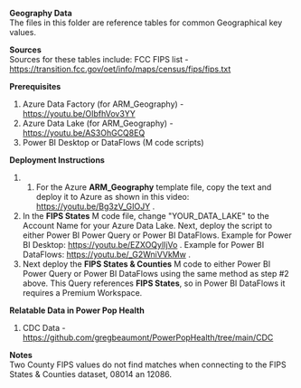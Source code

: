 <b>Geography Data</b><br>
The files in this folder are reference tables for common Geographical key values. <br>

<b>Sources</b><br>
Sources for these tables include: 
FCC FIPS list - https://transition.fcc.gov/oet/info/maps/census/fips/fips.txt 

<b>Prerequisites</b><br>
1. Azure Data Factory (for ARM_Geography) - https://youtu.be/OIbfhVov3YY
2. Azure Data Lake (for ARM_Geography) - https://youtu.be/AS3OhGCQ8EQ 
3. Power BI Desktop or DataFlows (M code scripts)

<b>Deployment Instructions</b>
1. 1. For the Azure <b>ARM_Geography</b> template file, copy the text and deploy it to Azure as shown in this video: https://youtu.be/Bg3zV_GIOJY .
2. In the <b>FIPS States</b> M code file, change "YOUR_DATA_LAKE" to the Account Name for your Azure Data Lake. Next, deploy the script to either Power BI Power Query or Power BI DataFlows. Example for Power BI Desktop: https://youtu.be/EZXOQylIjVo . Example for Power BI DataFlows: https://youtu.be/_G2WniVVkMw .
3. Next deploy the <b>FIPS States & Counties</b> M code to either Power BI Power Query or Power BI DataFlows using the same method as step #2 above. This Query references <b>FIPS States</b>, so in Power BI DataFlows it requires a Premium Workspace.

<b>Relatable Data in Power Pop Health</b>
1. CDC Data - https://github.com/gregbeaumont/PowerPopHealth/tree/main/CDC 

<b>Notes</b><br>
  Two County FIPS values do not find matches when connecting to the FIPS States & Counties dataset, 08014 an 12086. 
